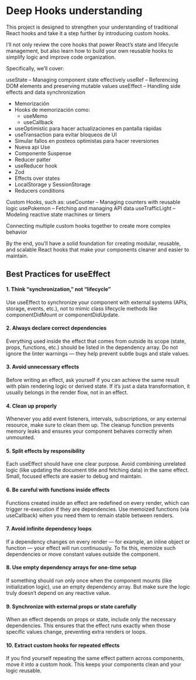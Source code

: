 # Deep Hooks understanding

This project is designed to strengthen your understanding of traditional React hooks and take it a step further by introducing custom hooks.

I’ll not only review the core hooks that power React’s state and lifecycle management, but also learn how to build your own reusable hooks to simplify logic and improve code organization.

Specifically, we’ll cover:

useState – Managing component state effectively
useRef – Referencing DOM elements and preserving mutable values
useEffect – Handling side effects and data synchronization

- Memorización
- Hooks de memorización como:
  - useMemo
  - useCallback
- useOptimistic para hacer actualizaciones en pantalla rápidas
- useTransaction para evitar bloqueos de UI
- Simular fallos en posteos optimistas para hacer reversiones
- Nueva api Use
- Componente Suspense
- Reducer patter
- useReducer hook
- Zod
- Effects over states
- LocalStorage y SessionStorage
- Reducers conditions

Custom Hooks, such as:
useCounter – Managing counters with reusable logic
usePokemon – Fetching and managing API data
useTrafficLight – Modeling reactive state machines or timers

Connecting multiple custom hooks together to create more complex behavior

By the end, you’ll have a solid foundation for creating modular, reusable, and scalable React hooks that make your components cleaner and easier to maintain.

## Best Practices for useEffect

#### 1. Think “synchronization,” not “lifecycle”

Use useEffect to synchronize your component with external systems (APIs, storage, events, etc.), not to mimic class lifecycle methods like componentDidMount or componentDidUpdate.

#### 2. Always declare correct dependencies

Everything used inside the effect that comes from outside its scope (state, props, functions, etc.) should be listed in the dependency array.
Do not ignore the linter warnings — they help prevent subtle bugs and stale values.

#### 3. Avoid unnecessary effects

Before writing an effect, ask yourself if you can achieve the same result with plain rendering logic or derived state.
If it’s just a data transformation, it usually belongs in the render flow, not in an effect.

#### 4. Clean up properly

Whenever you add event listeners, intervals, subscriptions, or any external resource, make sure to clean them up.
The cleanup function prevents memory leaks and ensures your component behaves correctly when unmounted.

#### 5. Split effects by responsibility

Each useEffect should have one clear purpose.
Avoid combining unrelated logic (like updating the document title and fetching data) in the same effect.
Small, focused effects are easier to debug and maintain.

#### 6. Be careful with functions inside effects

Functions created inside an effect are redefined on every render, which can trigger re-execution if they are dependencies.
Use memoized functions (via useCallback) when you need them to remain stable between renders.

#### 7. Avoid infinite dependency loops

If a dependency changes on every render — for example, an inline object or function — your effect will run continuously.
To fix this, memoize such dependencies or move constant values outside the component.

#### 8. Use empty dependency arrays for one-time setup

If something should run only once when the component mounts (like initialization logic), use an empty dependency array.
But make sure the logic truly doesn’t depend on any reactive value.

#### 9. Synchronize with external props or state carefully

When an effect depends on props or state, include only the necessary dependencies.
This ensures that the effect runs exactly when those specific values change, preventing extra renders or loops.

#### 10. Extract custom hooks for repeated effects

If you find yourself repeating the same effect pattern across components, move it into a custom hook.
This keeps your components clean and your logic reusable.
